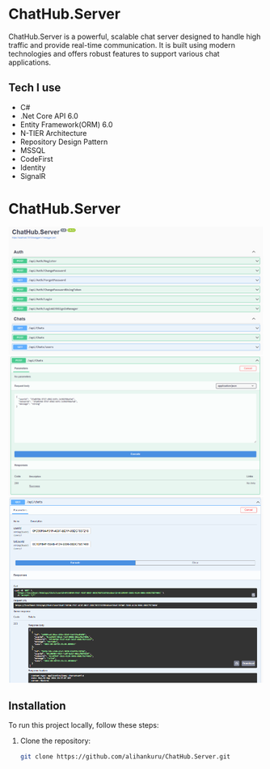 # ChatHub.Server

ChatHub.Server is a powerful, scalable chat server designed to handle high traffic and provide real-time communication. It is built using modern technologies and offers robust features to support various chat applications.

## Tech I use
- C#
- .Net Core API 6.0
- Entity Framework(ORM) 6.0
- N-TIER Architecture
- Repository Design Pattern
- MSSQL
- CodeFirst
- Identity
- SignalR


# ChatHub.Server
![ChatHub.Server](https://github.com/alihankuru/ChatHub.Server/blob/master/wwwroot/Images/5.png)
![ChatHub.Server](https://github.com/alihankuru/ChatHub.Server/blob/master/wwwroot/Images/6.png)
![ChatHub.Server](https://github.com/alihankuru/ChatHub.Server/blob/master/wwwroot/Images/7.png)

## Installation

To run this project locally, follow these steps:

1. Clone the repository:
   ```bash
   git clone https://github.com/alihankuru/ChatHub.Server.git
